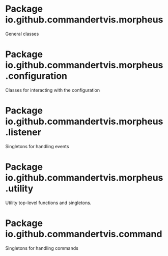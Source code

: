 # Package io.github.commandertvis.morpheus

General classes

# Package io.github.commandertvis.morpheus.configuration

Classes for interacting with the configuration

# Package io.github.commandertvis.morpheus.listener

Singletons for handling events

# Package io.github.commandertvis.morpheus.utility

Utility top-level functions and singletons. 

# Package io.github.commandertvis.command

Singletons for handling commands